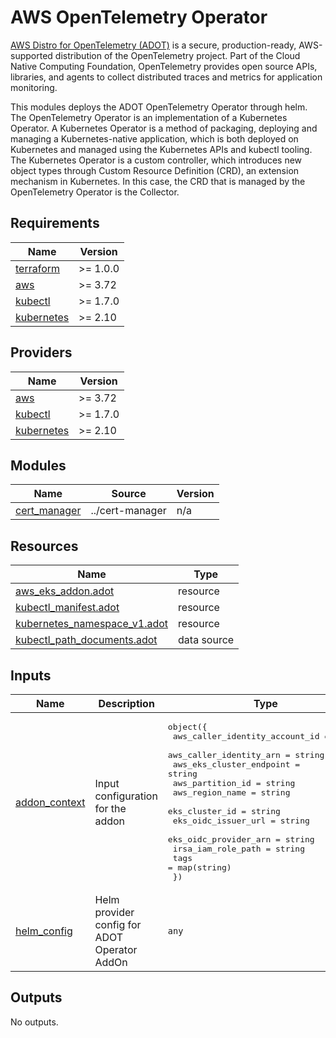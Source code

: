 # AWS OpenTelemetry Operator

[AWS Distro for OpenTelemetry (ADOT)](https://aws-otel.github.io/) is a secure,
production-ready, AWS-supported distribution of the OpenTelemetry project.
Part of the Cloud Native Computing Foundation, OpenTelemetry provides open
source APIs, libraries, and agents to collect distributed traces and metrics
for application monitoring.

This modules deploys the ADOT OpenTelemetry Operator through helm.
The OpenTelemetry Operator is an implementation of a Kubernetes Operator.
A Kubernetes Operator is a method of packaging, deploying and managing a
Kubernetes-native application, which is both deployed on Kubernetes and
managed using the Kubernetes APIs and kubectl tooling. The Kubernetes Operator
is a custom controller, which introduces new object types through Custom Resource
Definition (CRD), an extension mechanism in Kubernetes.
In this case, the CRD that is managed by the OpenTelemetry Operator is the Collector.

<!-- BEGINNING OF PRE-COMMIT-TERRAFORM DOCS HOOK -->
## Requirements

| Name | Version |
|------|---------|
| <a name="requirement_terraform"></a> [terraform](#requirement\_terraform) | >= 1.0.0 |
| <a name="requirement_aws"></a> [aws](#requirement\_aws) | >= 3.72 |
| <a name="requirement_kubectl"></a> [kubectl](#requirement\_kubectl) | >= 1.7.0 |
| <a name="requirement_kubernetes"></a> [kubernetes](#requirement\_kubernetes) | >= 2.10 |

## Providers

| Name | Version |
|------|---------|
| <a name="provider_aws"></a> [aws](#provider\_aws) | >= 3.72 |
| <a name="provider_kubectl"></a> [kubectl](#provider\_kubectl) | >= 1.7.0 |
| <a name="provider_kubernetes"></a> [kubernetes](#provider\_kubernetes) | >= 2.10 |

## Modules

| Name | Source | Version |
|------|--------|---------|
| <a name="module_cert_manager"></a> [cert\_manager](#module\_cert\_manager) | ../cert-manager | n/a |

## Resources

| Name | Type |
|------|------|
| [aws_eks_addon.adot](https://registry.terraform.io/providers/hashicorp/aws/latest/docs/resources/eks_addon) | resource |
| [kubectl_manifest.adot](https://registry.terraform.io/providers/gavinbunney/kubectl/latest/docs/resources/manifest) | resource |
| [kubernetes_namespace_v1.adot](https://registry.terraform.io/providers/hashicorp/kubernetes/latest/docs/resources/namespace_v1) | resource |
| [kubectl_path_documents.adot](https://registry.terraform.io/providers/gavinbunney/kubectl/latest/docs/data-sources/path_documents) | data source |

## Inputs

| Name | Description | Type | Default | Required |
|------|-------------|------|---------|:--------:|
| <a name="input_addon_context"></a> [addon\_context](#input\_addon\_context) | Input configuration for the addon | <pre>object({<br>    aws_caller_identity_account_id = string<br>    aws_caller_identity_arn        = string<br>    aws_eks_cluster_endpoint       = string<br>    aws_partition_id               = string<br>    aws_region_name                = string<br>    eks_cluster_id                 = string<br>    eks_oidc_issuer_url            = string<br>    eks_oidc_provider_arn          = string<br>    irsa_iam_role_path             = string<br>    tags                           = map(string)<br>  })</pre> | n/a | yes |
| <a name="input_helm_config"></a> [helm\_config](#input\_helm\_config) | Helm provider config for ADOT Operator AddOn | `any` | `{}` | no |

## Outputs

No outputs.
<!-- END OF PRE-COMMIT-TERRAFORM DOCS HOOK -->
